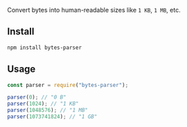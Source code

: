 
Convert bytes into human-readable sizes like `1 KB`, `1 MB`, etc.

## Install

```bash
npm install bytes-parser
```

## Usage

```js
const parser = require("bytes-parser");

parser(0); // "0 B"
parser(1024); // "1 KB"
parser(1048576); // "1 MB"
parser(1073741824); // "1 GB"
```
